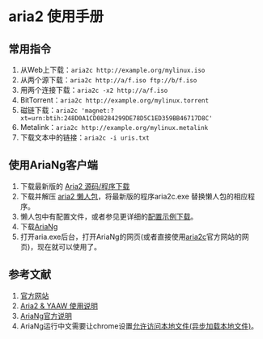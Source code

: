 aria2 使用手册
===

## 常用指令

1. 从Web上下载：`aria2c http://example.org/mylinux.iso`
2. 从两个源下载：`aria2c http://a/f.iso ftp://b/f.iso`
3. 用两个连接下载：`aria2c -x2 http://a/f.iso`
4. BitTorrent：`aria2c http://example.org/mylinux.torrent`
5. 磁链下载：`aria2c 'magnet:?xt=urn:btih:248D0A1CD08284299DE78D5C1ED359BB46717D8C'`
6. Metalink：`aria2c http://example.org/mylinux.metalink`
7. 下载文本中的链接：`aria2c -i uris.txt`

## 使用AriaNg客户端

1. 下载最新版的 [Aria2 源码/程序下载](https://github.com/aria2/aria2/releases/latest)
2. 下载并解压 [aria2 懒人包](http://aria2c.com/archiver/aria2.zip)，将最新版的程序aria2c.exe 替换懒人包的相应程序。
3. 懒人包中有配置文件，或者参见更详细的[配置示例下载](http://aria2c.com/archiver/aria2.conf)。
4. 下载[AriaNg](http://ariang.mayswind.net/zh_Hans/)
5. 打开aria.exe后台，打开AriaNg的网页(或者直接使用[aria2c](http://aria2c.com/)官方网站的网页)，现在就可以使用了。


## 参考文献

1. [官方网站](http://aria2.github.io/)
2. [Aria2 & YAAW 使用说明](http://aria2c.com/usage.html)
3. [AriaNg官方说明](http://ariang.mayswind.net/zh_Hans/)
4. AriaNg运行中文需要让chrome设置[允许访问本地文件(异步加载本地文件)](https://jingyan.baidu.com/article/454316ab171c32f7a6c03a53.html)。